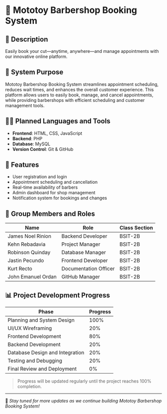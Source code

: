 # 💈 Mototoy Barbershop Booking System

## 📖 Description
Easily book your cut—anytime, anywhere—and manage appointments with our innovative online platform.

## 🎯 System Purpose
Mototoy Barbershop Booking System streamlines appointment scheduling, reduces wait times, and enhances the overall customer experience. This platform allows users to easily book, manage, and cancel appointments, while providing barbershops with efficient scheduling and customer management tools.

## 🧑‍💻 Planned Languages and Tools
- **Frontend**: HTML, CSS, JavaScript
- **Backend**: PHP
- **Database**: MySQL
- **Version Control**: Git & GitHub

## 🌟 Features
- User registration and login
- Appointment scheduling and cancellation
- Real-time availability of barbers
- Admin dashboard for shop management
- Notification system for bookings and changes

## 👥 Group Members and Roles

| Name                  | Role                  | Class Section |
|-----------------------|-----------------------|---------------|
| James Noel Rinion     | Backend Developer     | BSIT-2B       |
| Kehn Rebadavia        | Project Manager       | BSIT-2B       |
| Robinson Quinday      | Database Manager      | BSIT-2B       |
| Jastin Pecundo        | Frontend Developer    | BSIT-2B       |
| Kurt Recto            | Documentation Officer | BSIT-2B       |
| John Emanuel Ordan    | GitHub Manager        | BSIT-2B       |

## 📊 Project Development Progress

| Phase                         | Progress |
|-------------------------------|----------|
| Planning and System Design    | 100%     |
| UI/UX Wireframing             | 20%      |
| Frontend Development          | 80%      |
| Backend Development           | 20%      |
| Database Design and Integration | 20%    |
| Testing and Debugging         | 20%      |
| Final Review and Deployment   | 0%       |

> Progress will be updated regularly until the project reaches 100% completion.

---

📌 *Stay tuned for more updates as we continue building Mototoy Barbershop Booking System!*
